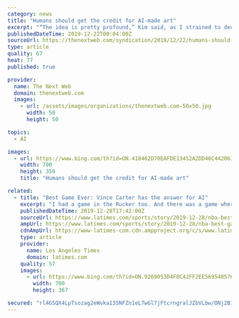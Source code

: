 ```yaml
---
category: news
title: "Humans should get the credit for AI-made art"
excerpt: "“The idea is pretty profound,” Kim said, as I strained to decipher what was human in the cacophony. “You can use AI to create art. That’s normally a process that we think of as immutably human.” Kim agreed that deepjazz, and computer art is often a proving ground, but he saw ends as well as means. ‘I’m not going to use the word ..."
publishedDateTime: 2019-12-22T00:04:00Z
sourceUrl: https://thenextweb.com/syndication/2019/12/22/humans-should-get-the-credit-for-ai-made-art/
type: article
quality: 67
heat: 77
published: true

provider:
  name: The Next Web
  domain: thenextweb.com
  images:
    - url: /assets/images/organizations/thenextweb.com-50x50.jpg
      width: 50
      height: 50

topics:
  - AI

images:
  - url: https://www.bing.com/th?id=ON.418462D70EAFDE13452A2DD46C442063
    width: 700
    height: 350
    title: "Humans should get the credit for AI-made art"

related:
  - title: "Best Game Ever: Vince Carter has the answer for AI"
    excerpt: "I had a game in the Rucker too. And there was a game where I scored 51 in Miami, of all places, against a Gary Payton team. And then there’s the one in the playoffs verse the Sixers when AI and I were going back and forth. I scored 50 that game. That was probably it, my most memorable, because of the back-and-forth with one another ..."
    publishedDateTime: 2019-12-28T17:42:00Z
    sourceUrl: https://www.latimes.com/sports/story/2019-12-28/nba-best-game-ever-vince-carter-allen-iverson
    ampUrl: https://www.latimes.com/sports/story/2019-12-28/nba-best-game-ever-vince-carter-allen-iverson?_amp=true
    cdnAmpUrl: https://www-latimes-com.cdn.ampproject.org/c/s/www.latimes.com/sports/story/2019-12-28/nba-best-game-ever-vince-carter-allen-iverson?_amp=true
    type: article
    provider:
      name: Los Angeles Times
      domain: latimes.com
    quality: 57
    images:
      - url: https://www.bing.com/th?id=ON.9269053D4F8C42FF2EE569540576E875
        width: 700
        height: 367

secured: "rl4GSQX4LpTsozag2eWvka13SNFZn1eL7wGl7jFtcrngralJZbVLbw/ONj2B1Q1ySET3dmpmrYVuahVkuyxP112a2/CV3O3D8NTAlqcOZxdsmQrro1hosvFsMiohBTjO58txGzKijaqtTxbMDG0YnK7nOE25QZZyn15lKz8lSYl+M4i8Aorgr/+1Uc87LAnPNQhrQSntvcm6wjEiPdb59FTs71EuiK98KmzPDtbmtadxKFi3sk38zb2KFcEyKKIQ4EQCBJSteiaJjr25botXlg==;o4GC+WV8wZnoy/URuEX7UA=="
---
```


